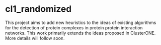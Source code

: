 # cl1_randomized
This project aims to add new heuristics to the ideas of existing algorithms for the detection of protein complexes in protein protein interaction networks.  This work primarily extends the ideas proposed in ClusterONE.  More details will follow soon. 
